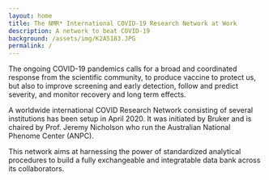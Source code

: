 ```yaml
---
layout: home
title: The NMR* International COVID-19 Research Network at Work
description: A network to beat COVID-19
background: /assets/img/K2A5183.JPG
permalink: /
---
```


The ongoing COVID-19 pandemics calls for a broad and coordinated response from the scientific community, to produce vaccine to protect us, but also to improve screening and early detection, follow and predict severity, and monitor recovery and long term effects.

A worldwide international COVID Research Network consisting of several institutions has been setup in April 2020. It was initiated by Bruker and is chaired by Prof. Jeremy Nicholson who run the Australian National Phenome Center (ANPC).

This network aims at harnessing the power of standardized analytical procedures to build a fully exchangeable and integratable data bank across its collaborators.
